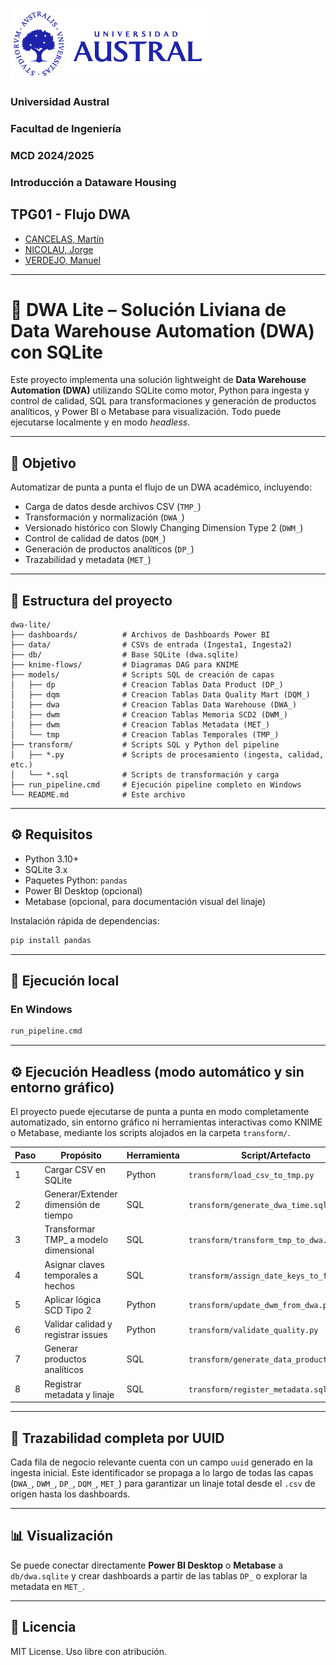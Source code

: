 ![Universidad Austral](logo-md-austral-1.png)
### Universidad Austral 
### Facultad de Ingeniería
### MCD 2024/2025
### Introducción a Dataware Housing
## TPG01 - Flujo DWA

- [CANCELAS, Martín](https://www.linkedin.com/in/mart%C3%ADn-cancelas-2313a1154/)
- [NICOLAU, Jorge](https://jorgenicolau.ar/)
- [VERDEJO, Manuel](https://www.linkedin.com/in/manuel-nicol%C3%A1s-verdejo-b19255126/)
---
# 🧠 DWA Lite – Solución Liviana de Data Warehouse Automation (DWA) con SQLite

Este proyecto implementa una solución lightweight de **Data Warehouse Automation (DWA)** utilizando SQLite como motor, Python para ingesta y control de calidad, SQL para transformaciones y generación de productos analíticos, y Power BI o Metabase para visualización. Todo puede ejecutarse localmente y en modo *headless*.

---

## 🚀 Objetivo

Automatizar de punta a punta el flujo de un DWA académico, incluyendo:

- Carga de datos desde archivos CSV (`TMP_`)
- Transformación y normalización (`DWA_`)
- Versionado histórico con Slowly Changing Dimension Type 2 (`DWM_`)
- Control de calidad de datos (`DQM_`)
- Generación de productos analíticos (`DP_`)
- Trazabilidad y metadata (`MET_`)

---

## 🧱 Estructura del proyecto

```
dwa-lite/
├── dashboards/          # Archivos de Dashboards Power BI
├── data/                # CSVs de entrada (Ingesta1, Ingesta2)
├── db/                  # Base SQLite (dwa.sqlite)
├── knime-flows/         # Diagramas DAG para KNIME
├── models/              # Scripts SQL de creación de capas
│   ├── dp               # Creacion Tablas Data Product (DP_)
│   ├── dqm              # Creacion Tablas Data Quality Mart (DQM_)
│   ├── dwa              # Creacion Tablas Data Warehouse (DWA_)
│   ├── dwm              # Creacion Tablas Memoria SCD2 (DWM_)
│   ├── dwm              # Creacion Tablas Metadata (MET_)
│   └── tmp              # Creacion Tablas Temporales (TMP_)
├── transform/           # Scripts SQL y Python del pipeline
│   ├── *.py             # Scripts de procesamiento (ingesta, calidad, etc.)
│   └── *.sql            # Scripts de transformación y carga
├── run_pipeline.cmd     # Ejecución pipeline completo en Windows
└── README.md            # Este archivo
```

---

## ⚙️ Requisitos

- Python 3.10+
- SQLite 3.x
- Paquetes Python: `pandas`
- Power BI Desktop (opcional)
- Metabase (opcional, para documentación visual del linaje)

Instalación rápida de dependencias:
```bash
pip install pandas
```

---

## 🧪 Ejecución local

### En Windows
```cmd
run_pipeline.cmd
```
---

## ⚙️ Ejecución Headless (modo automático y sin entorno gráfico)

El proyecto puede ejecutarse de punta a punta en modo completamente automatizado, sin entorno gráfico ni herramientas interactivas como KNIME o Metabase, mediante los scripts alojados en la carpeta `transform/`.

| Paso | Propósito                               | Herramienta   | Script/Artefacto                        | Capa       |
|------|-----------------------------------------|---------------|-----------------------------------------|------------|
| 1    | Cargar CSV en SQLite                    | Python        | `transform/load_csv_to_tmp.py`          | TMP_       |
| 2    | Generar/Extender dimensión de tiempo    | SQL           | `transform/generate_dwa_time.sql`       | DWA_Time   |
| 3    | Transformar TMP_ a modelo dimensional   | SQL           | `transform/transform_tmp_to_dwa.sql`    | DWA_       |
| 4    | Asignar claves temporales a hechos      | SQL           | `transform/assign_date_keys_to_facts.sql`| DWA_      |
| 5    | Aplicar lógica SCD Tipo 2               | Python        | `transform/update_dwm_from_dwa.py`      | DWM_       |
| 6    | Validar calidad y registrar issues      | Python        | `transform/validate_quality.py`         | DQM_       |
| 7    | Generar productos analíticos            | SQL           | `transform/generate_data_products.sql`  | DP_        |
| 8    | Registrar metadata y linaje             | SQL           | `transform/register_metadata.sql`       | MET_       |

---

## 🧬 Trazabilidad completa por UUID

Cada fila de negocio relevante cuenta con un campo `uuid` generado en la ingesta inicial. Este identificador se propaga a lo largo de todas las capas (`DWA_`, `DWM_`, `DP_`, `DQM_`, `MET_`) para garantizar un linaje total desde el `.csv` de origen hasta los dashboards.

---

## 📊 Visualización

Se puede conectar directamente **Power BI Desktop** o **Metabase** a `db/dwa.sqlite` y crear dashboards a partir de las tablas `DP_` o explorar la metadata en `MET_`.

---

## 📄 Licencia

MIT License. Uso libre con atribución.